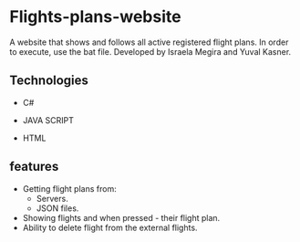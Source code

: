 # Flights-plans-website

A website that shows and follows all active registered flight plans.
In order to execute, use the bat file.
Developed by Israela Megira and Yuval Kasner.

## Technologies
* C#

* JAVA SCRIPT

* HTML


## features
* Getting flight plans from:
  * Servers.
  * JSON files.
* Showing flights and when pressed - their flight plan.
* Ability to delete flight from the external flights.
